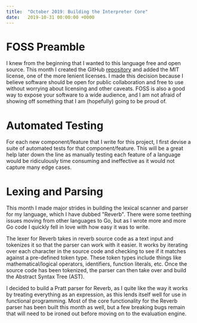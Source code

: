 ```yaml
---
title:  "October 2019: Building the Interpreter Core"
date:   2019-10-31 00:00:00 +0000
---
```

# FOSS Preamble
I knew from the beginning that I wanted to this language free and open source. This month I created the GitHub [repository](https://github.com/BlueishLeaf/reverb-lang) and added the MIT license, one of the more lenient licenses. I made this decision because I believe software should be open for public collaboration and free to use without worrying about licensing and other caveats. FOSS is also a good way to expose your software to a wide audience, and I am not afraid of showing off something that I am (hopefully) going to be proud of.

# Automated Testing
For each new component/feature that I write for this project, I first devise a suite of automated tests for that component/feature. This will be a great help later down the line as manually testing each feature of a language would be ridiculously time consuming and ineffective as it would not capture many edge cases.

# Lexing and Parsing
This month I made major strides in building the lexical scanner and parser for my language, which I have dubbed "Reverb". There were some teething issues moving from other languages to Go, but as I wrote more and more Go code I quickly fell in love with how easy it was to write.

The lexer for Reverb takes in reverb source code as a text input and tokenizes it so that the parser can work with it easier. It works by iterating over each character in the source code and checking to see if it matches against a pre-defined token type. These token types include things like mathematical/logical operators, identifiers, function literals, etc. Once the source code has been tokenized, the parser can then take over and build the Abstract Syntax Tree (AST).

I decided to build a Pratt parser for Reverb, as I quite like the way it works by treating everything as an expression, as this lends itself well for use in functional programming. Most of the core functionality for the Reverb parser has been built this month as well, but a few breaking bugs remain that will need to be ironed out before moving on to the evaluation engine.
